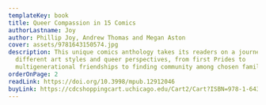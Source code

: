 ```yaml
---
templateKey: book
title: Queer Compassion in 15 Comics
authorLastname: Joy
author: Phillip Joy, Andrew Thomas and Megan Aston
cover: assets/9781643150574.jpg
description: This unique comics anthology takes its readers on a journey through
  different art styles and queer perspectives, from first Prides to
  multigenerational friendships to finding community among chosen families.
orderOnPage: 2
readLink: https://doi.org/10.3998/mpub.12912046
buyLink: https://cdcshoppingcart.uchicago.edu/Cart2/Cart?ISBN=978-1-64315-057-4&PRESS=lever
---
```

